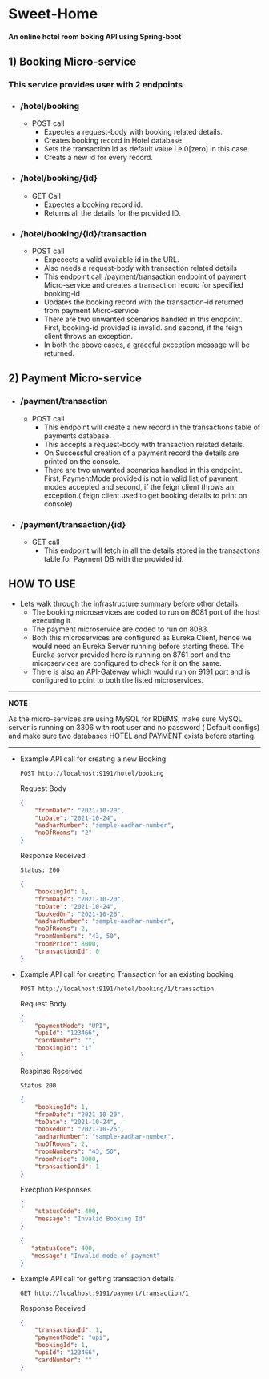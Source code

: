 # Sweet-Home
#### An online hotel room boking API using Spring-boot

## 1) Booking Micro-service
### This service provides user with 2 endpoints
- ### /hotel/booking
    - POST call
        - Expectes a request-body with booking related details.
        - Creates booking record in Hotel database
        - Sets the transaction id as default value i.e 0[zero] in this case.
        - Creats a new id for every record.
- ### /hotel/booking/{id}
    - GET Call
        - Expectes a booking record id.
        - Returns all the details for the provided ID.
    
    
- ### /hotel/booking/{id}/transaction
    - POST call
        - Expecects a valid available id in the URL.
        - Also needs a request-body with transaction related details
        - This endpoint call /payment/transaction endpoint of payment Micro-service and creates a transaction record for specified booking-id
        - Updates the booking record with the transaction-id returned from payment Micro-service
        - There are two unwanted scenarios handled in this endpoint. First, booking-id provided is invalid. and second, if the feign client throws an exception.
       - In both the above cases, a graceful exception message will be returned.

## 2) Payment Micro-service
- ### /payment/transaction
    - POST call
        - This endpoint will create a new record in the transactions table of payments database.
        - This accepts a request-body with transaction related details.
        - On Successful creation of a payment record the details are printed on the console.
        - There are two unwanted scenarios handled in this endpoint. First, PaymentMode provided is not in valid list of payment modes accepted and second, if the feign client throws an exception.( feign client used to get booking details to print on console)
- ### /payment/transaction/{id}
    - GET call
        - This endpoint will fetch in all the details stored in the transactions table for Payment DB with the provided id.
  
## HOW TO USE
 - Lets walk through the infrastructure summary before other details. 
    -  The booking microservices are coded to run on 8081 port of the host executing it.
    -  The payment microservice are coded to run on 8083. 
    -  Both this microservices are configured as Eureka Client, hence we would need an Eureka Server running before starting these. The Eureka server provided here is running on 8761 port and the microservices are configured to check for it on the same.
    -  There is also an API-Gateway which would run on 9191 port and is configured to point to both the listed microservices.

---
**NOTE**

As the micro-services are using MySQL for RDBMS, make sure MySQL server is running on 3306 with root user and no password ( Default configs) and make sure two databases HOTEL and PAYMENT exists before starting.

---

- Example API call for creating a new Booking
    ```
    POST http://localhost:9191/hotel/booking
    ```
    Request Body
    ```json
    {
        "fromDate": "2021-10-20",
        "toDate": "2021-10-24",
        "aadharNumber": "sample-aadhar-number",
        "noOfRooms": "2"
    }
    ```
    Response Received
    ```
    Status: 200
    ```
    ```json
    {
        "bookingId": 1,
        "fromDate": "2021-10-20",
        "toDate": "2021-10-24",
        "bookedOn": "2021-10-26",
        "aadharNumber": "sample-aadhar-number",
        "noOfRooms": 2,
        "roomNumbers": "43, 50",
        "roomPrice": 8000,
        "transactionId": 0
    }
    ```
- Example API call for creating Transaction for an existing booking
    ```
    POST http://localhost:9191/hotel/booking/1/transaction
    ```
    Request Body
    ```json
    {
        "paymentMode": "UPI",
        "upiId": "123466",
        "cardNumber": "",
        "bookingId": "1"
    }
    ```
    Respinse Received
    ```
    Status 200
    ```
    ```json
    {
        "bookingId": 1,
        "fromDate": "2021-10-20",
        "toDate": "2021-10-24",
        "bookedOn": "2021-10-26",
        "aadharNumber": "sample-aadhar-number",
        "noOfRooms": 2,
        "roomNumbers": "43, 50",
        "roomPrice": 8000,
        "transactionId": 1
    }
    ```
    Execption Responses
    ```json
    {
        "statusCode": 400,
        "message": "Invalid Booking Id"
    }
    ```
     ```json
    {
        "statusCode": 400,
        "message": "Invalid mode of payment"
    }
    ```
- Example API call for getting transaction details.
    ```
    GET http://localhost:9191/payment/transaction/1
    ```
    Response Received
    ```json
    {
        "transactionId": 1,
        "paymentMode": "upi",
        "bookingId": 1,
        "upiId": "123466",
        "cardNumber": ""
    }
    ```